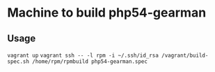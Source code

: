 Machine to build php54-gearman
========


Usage
-------
`vagrant up`
`vagrant ssh -- -l rpm -i ~/.ssh/id_rsa /vagrant/build-spec.sh /home/rpm/rpmbuild php54-gearman.spec`

